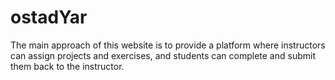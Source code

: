 # ostadYar
The main approach of this website is to provide a platform where instructors can assign projects and exercises, and students can complete and submit them back to the instructor.
